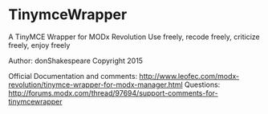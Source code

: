 # TinymceWrapper
A TinyMCE Wrapper for MODx Revolution
Use freely, recode freely, criticize freely, enjoy freely

Author: donShakespeare 
Copyright 2015

Official Documentation and comments: http://www.leofec.com/modx-revolution/tinymce-wrapper-for-modx-manager.html
Questions: http://forums.modx.com/thread/97694/support-comments-for-tinymcewrapper

